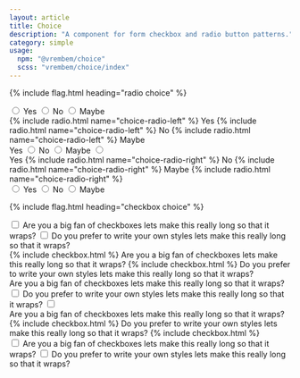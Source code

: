 ```yaml
---
layout: article
title: Choice
description: "A component for form checkbox and radio button patterns."
category: simple
usage:
  npm: "@vrembem/choice"
  scss: "vrembem/choice/index"
---
```


{% include flag.html heading="radio choice" %}

<div>
  <div class="level">
    <label class="choice">
      <input class="choice__input" type="radio" name="choice-left">
      <span class="choice__text">Yes</span>
    </label>
    <label class="choice">
      <input class="choice__input" type="radio" name="choice-left">
      <span class="choice__text">No</span>
    </label>
    <label class="choice">
      <input class="choice__input" type="radio" name="choice-left">
      <span class="choice__text">Maybe</span>
    </label>
  </div>
</div>

<div>
  <div class="level">
    <label class="choice">
      {% include radio.html name="choice-radio-left" %}
      <span class="choice__text">Yes</span>
    </label>
    <label class="choice">
      {% include radio.html name="choice-radio-left" %}
      <span class="choice__text">No</span>
    </label>
    <label class="choice">
      {% include radio.html name="choice-radio-left" %}
      <span class="choice__text">Maybe</span>
    </label>
  </div>
</div>

<div>
  <div class="level">
    <label class="choice">
      <span class="choice__text">Yes</span>
      <input class="choice__input" type="radio" name="choice-right">
    </label>
    <label class="choice">
      <span class="choice__text">No</span>
      <input class="choice__input" type="radio" name="choice-right">
    </label>
    <label class="choice">
      <span class="choice__text">Maybe</span>
      <input class="choice__input" type="radio" name="choice-right">
    </label>
  </div>
</div>

<div>
  <div class="level">
    <label class="choice">
      <span class="choice__text">Yes</span>
      {% include radio.html name="choice-radio-right" %}
    </label>
    <label class="choice">
      <span class="choice__text">No</span>
      {% include radio.html name="choice-radio-right" %}
    </label>
    <label class="choice">
      <span class="choice__text">Maybe</span>
      {% include radio.html name="choice-radio-right" %}
    </label>
  </div>
</div>

<div>
  <div class="level">
    <label class="choice">
      <input class="choice__hidden" type="radio" name="choice-text">
      <span class="choice__text">Yes</span>
    </label>
    <label class="choice">
      <input class="choice__hidden" type="radio" name="choice-text">
      <span class="choice__text">No</span>
    </label>
    <label class="choice">
      <input class="choice__hidden" type="radio" name="choice-text">
      <span class="choice__text">Maybe</span>
    </label>
  </div>
</div>

{% include flag.html heading="checkbox choice" %}

<div class="spacing">
  <label class="choice">
    <input class="choice__input" type="checkbox">
    <span class="choice__text">Are you a big fan of checkboxes lets make this really long so that it wraps?</span>
  </label>
  <label class="choice">
    <input class="choice__input" type="checkbox">
    <span class="choice__text">Do you prefer to write your own styles lets make this really long so that it wraps?</span>
  </label>
</div>

<div class="spacing">
  <label class="choice">
    {% include checkbox.html %}
    <span class="choice__text">Are you a big fan of checkboxes lets make this really long so that it wraps?</span>
  </label>
  <label class="choice">
    {% include checkbox.html %}
    <span class="choice__text">Do you prefer to write your own styles lets make this really long so that it wraps?</span>
  </label>
</div>

<div class="spacing">
  <label class="choice">
    <span class="choice__text">Are you a big fan of checkboxes lets make this really long so that it wraps?</span>
    <input class="choice__input" type="checkbox">
  </label>
  <label class="choice">
    <span class="choice__text">Do you prefer to write your own styles lets make this really long so that it wraps?</span>
    <input class="choice__input" type="checkbox">
  </label>
</div>

<div class="spacing">
  <label class="choice">
    <span class="choice__text">Are you a big fan of checkboxes lets make this really long so that it wraps?</span>
    {% include checkbox.html %}
  </label>
  <label class="choice">
    <span class="choice__text">Do you prefer to write your own styles lets make this really long so that it wraps?</span>
    {% include checkbox.html %}
  </label>
</div>

<div class="spacing">
  <label class="choice">
    <input class="choice__hidden" type="checkbox">
    <span class="choice__text">Are you a big fan of checkboxes lets make this really long so that it wraps?</span>
  </label>
  <label class="choice">
    <input class="choice__hidden" type="checkbox">
    <span class="choice__text">Do you prefer to write your own styles lets make this really long so that it wraps?</span>
  </label>
</div>
